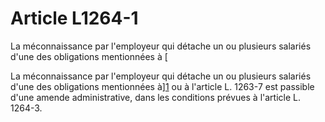 # Article L1264-1

 

La méconnaissance par l'employeur qui détache un ou plusieurs salariés d'une des obligations mentionnées à [ 

La méconnaissance par l'employeur qui détache un ou plusieurs salariés d'une des obligations mentionnées à][1] ou à l'article L. 1263-7 est passible d'une amende administrative, dans les conditions prévues à l'article L. 1264-3.

 [1]: /affichCodeArticle.do?cidTexte=LEGITEXT000006072050&idArticle=LEGIARTI000029229063&dateTexte=&categorieLien=cid